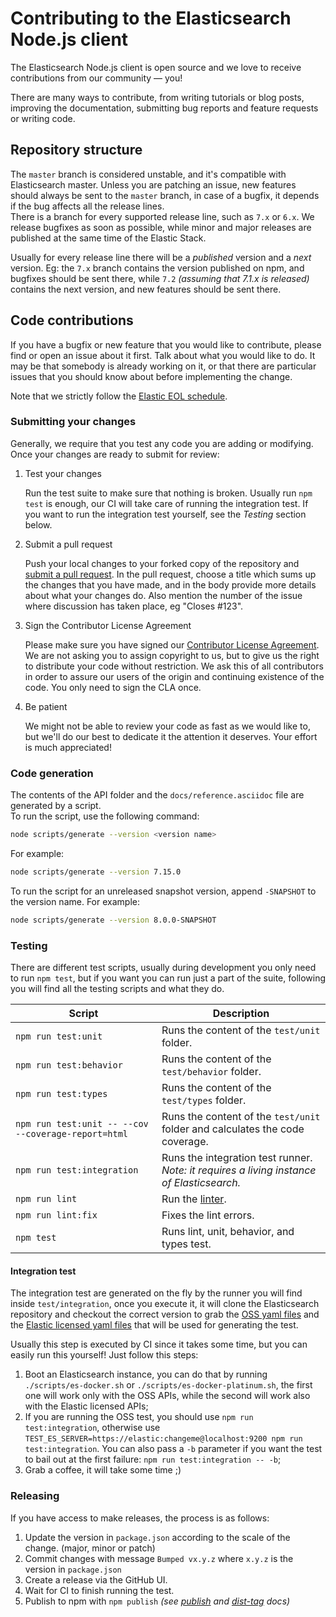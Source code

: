 # Contributing to the Elasticsearch Node.js client

The Elasticsearch Node.js client is open source and we love to receive contributions from our community — you!

There are many ways to contribute,
from writing tutorials or blog posts,
improving the documentation,
submitting bug reports and feature requests or writing code.

## Repository structure
The `master` branch is considered unstable, and it's compatible with Elasticsearch master. Unless you are patching an issue, new features should always be sent to the `master` branch, in case of a bugfix, it depends if the bug affects all the release lines.<br/>
There is a branch for every supported release line, such as `7.x` or `6.x`. We release bugfixes as soon as possible, while minor and major releases are published at the same time of the Elastic Stack.

Usually for every release line there will be a *published* version and a *next* version. Eg: the `7.x` branch contains the version published on npm, and bugfixes should be sent there, while `7.2` *(assuming that 7.1.x is released)* contains the next version, and new features should be sent there.

## Code contributions

If you have a bugfix or new feature that you would like to contribute,
please find or open an issue about it first.
Talk about what you would like to do.
It may be that somebody is already working on it,
or that there are particular issues that you should know about before implementing the change.

Note that we strictly follow the [Elastic EOL schedule](https://www.elastic.co/support/eol).

### Submitting your changes

Generally, we require that you test any code you are adding or modifying.
Once your changes are ready to submit for review:

1. Test your changes

    Run the test suite to make sure that nothing is broken.
    Usually run `npm test` is enough, our CI will take care of running the integration test. If you want to run the integration test yourself, see the *Testing* section below.

2. Submit a pull request

    Push your local changes to your forked copy of the repository and [submit a pull request](https://help.github.com/articles/using-pull-requests).
    In the pull request,
    choose a title which sums up the changes that you have made,
    and in the body provide more details about what your changes do.
    Also mention the number of the issue where discussion has taken place,
    eg "Closes #123".

3. Sign the Contributor License Agreement

    Please make sure you have signed our [Contributor License Agreement](https://www.elastic.co/contributor-agreement/).
    We are not asking you to assign copyright to us,
    but to give us the right to distribute your code without restriction.
    We ask this of all contributors in order to assure our users of the origin and continuing existence of the code.
    You only need to sign the CLA once.

4. Be patient

    We might not be able to review your code as fast as we would like to,
    but we'll do our best to dedicate it the attention it deserves.
    Your effort is much appreciated!

### Code generation

The contents of the API folder and the `docs/reference.asciidoc` file are generated by a script.<br/>
To run the script, use the following command:

```sh
node scripts/generate --version <version name>
```

For example:

```sh
node scripts/generate --version 7.15.0
```

To run the script for an unreleased snapshot version, append `-SNAPSHOT` to the version name. For example:

```sh
node scripts/generate --version 8.0.0-SNAPSHOT
```

### Testing
There are different test scripts, usually during development you only need to run `npm test`, but if you want you can run just a part of the suite, following you will find all the testing scripts and what they do.

| Script | Description |
|---|---|
| `npm run test:unit` | Runs the content of the `test/unit` folder. |
| `npm run test:behavior` | Runs the content of the `test/behavior` folder. |
| `npm run test:types` | Runs the content of the `test/types` folder. |
| `npm run test:unit -- --cov --coverage-report=html` | Runs the content of the `test/unit` folder and calculates the code coverage. |
| `npm run test:integration` | Runs the integration test runner.<br/>*Note: it requires a living instance of Elasticsearch.* |
| `npm run lint` | Run the [linter](https://standardjs.com/). |
| `npm run lint:fix` | Fixes the lint errors. |
| `npm test` | Runs lint, unit, behavior, and types test. |

#### Integration test
The integration test are generated on the fly by the runner you will find inside `test/integration`, once you execute it, it will clone the Elasticsearch repository and checkout the correct version to grab the [OSS yaml files](https://github.com/elastic/elasticsearch/tree/master/rest-api-spec/src/main/resources/rest-api-spec/test) and the [Elastic licensed yaml files](https://github.com/elastic/elasticsearch/tree/master/x-pack/plugin/src/test/resources/rest-api-spec/test) that will be used for generating the test.

Usually this step is executed by CI since it takes some time, but you can easily run this yourself! Just follow this steps:
1. Boot an Elasticsearch instance, you can do that by running `./scripts/es-docker.sh` or `./scripts/es-docker-platinum.sh`, the first one will work only with the OSS APIs, while the second will work also with the Elastic licensed APIs;
1. If you are running the OSS test, you should use `npm run test:integration`, otherwise use `TEST_ES_SERVER=https://elastic:changeme@localhost:9200 npm run test:integration`. You can also pass a `-b` parameter if you want the test to bail out at the first failure: `npm run test:integration -- -b`;
1. Grab a coffee, it will take some time ;)

### Releasing

If you have access to make releases, the process is as follows:

1. Update the version in `package.json` according to the scale of the change. (major, minor or patch)
1. Commit changes with message `Bumped vx.y.z` where `x.y.z` is the version in `package.json`
1. Create a release via the GitHub UI.
1. Wait for CI to finish running the test.
1. Publish to npm with `npm publish` *(see [publish](https://docs.npmjs.com/cli/publish) and [dist-tag](https://docs.npmjs.com/cli/dist-tag) docs)*

